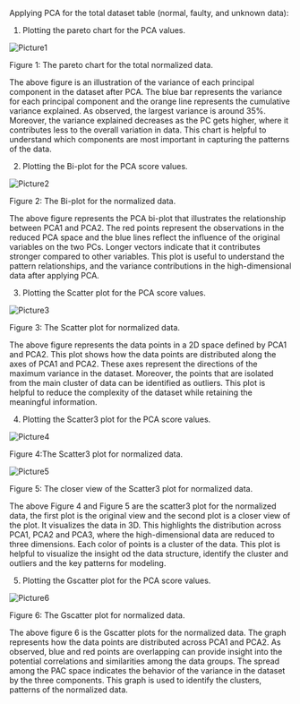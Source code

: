 Applying PCA for the total dataset table (normal, faulty, and unknown data): 

01. Plotting the pareto chart for the PCA values.
  
  ![Picture1](https://github.com/user-attachments/assets/7dcbe494-94f6-4e9c-aa2c-9641e8b660eb)

 Figure 1: The pareto chart for the total normalized data.

The above figure is an illustration of the variance of each principal component in the dataset after PCA. The blue bar represents the variance for each principal component and the orange line represents the cumulative variance explained. As observed, the largest variance is around 35%. Moreover, the variance explained decreases as the PC gets higher, where it contributes less to the overall variation in data. This chart is helpful to understand which components are most important in capturing the patterns of the data.


02. Plotting the Bi-plot for the PCA score values. 

![Picture2](https://github.com/user-attachments/assets/3b3dbbb7-2861-4950-9722-6650563c81ba)

Figure 2: The Bi-plot for the normalized data.

The above figure represents the PCA bi-plot that illustrates the relationship between PCA1 and PCA2. The red points represent the observations in the reduced PCA space and the blue lines reflect the influence of the original variables on the two PCs. Longer vectors indicate that it contributes stronger compared to other variables. This plot is useful to understand the pattern relationships, and the variance contributions in the high-dimensional data after applying PCA.


03. Plotting the Scatter plot for the PCA score values. 

![Picture3](https://github.com/user-attachments/assets/785006b3-ca92-4b39-b7f6-15e32763d82f)

Figure 3: The Scatter plot for normalized data.

The above figure represents the data points in a 2D space defined by PCA1 and PCA2. This plot shows how the data points are distributed along the axes of PCA1 and PCA2. These axes represent the directions of the maximum variance in the dataset. Moreover, the points that are isolated from the main cluster of data can be identified as outliers. This plot is helpful to reduce the complexity of the dataset while retaining the meaningful information.


04. Plotting the Scatter3 plot for the PCA score values. 

![Picture4](https://github.com/user-attachments/assets/8f697a12-e739-479e-acc6-00248a8f86a9)

Figure 4:The Scatter3 plot for normalized data.

![Picture5](https://github.com/user-attachments/assets/182c4c42-b50f-4e85-afec-54c0640db3d1)

 Figure 5: The closer view of the Scatter3 plot for normalized data.

The above Figure 4 and Figure 5 are the scatter3 plot for the normalized data, the first plot is the original view and the second plot is a closer view of the plot. It visualizes the data in 3D. This highlights the distribution across PCA1, PCA2 and PCA3, where the high-dimensional data are reduced to three dimensions. Each color of points is a cluster of the data. This plot is helpful to visualize the insight od the data structure, identify the cluster and outliers and the key patterns for modeling. 


05. Plotting the Gscatter plot for the PCA score values. 

![Picture6](https://github.com/user-attachments/assets/f6a8f317-a56a-4b61-be24-e773f320cabe)

Figure 6: The Gscatter plot for normalized data.

The above figure 6 is the Gscatter plots for the normalized data. The graph represents how the data points are distributed across PCA1 and PCA2. As observed, blue and red points are overlapping can provide insight into the potential correlations and similarities among the data groups. The spread among the PAC space indicates the behavior of the variance in the dataset by the three components. This graph is used to identify the clusters, patterns of the normalized data. 




















